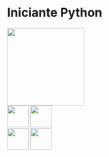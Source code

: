 <h1>Iniciante Python </h1>

<img height="180em" src="https://github-readme-stats.vercel.app/api?username=Danilosv337&show_icons=true&theme=Dark&include_all_commits=true&count_private=true"/>
<div>
<img height="50em" src="https://cdn.jsdelivr.net/gh/devicons/devicon/icons/python/python-original-wordmark.svg" />
<img height="50em" src="https://cdn.jsdelivr.net/gh/devicons/devicon/icons/html5/html5-original-wordmark.svg" />     
</div>
<div>
<img height="50em" src="https://cdn.jsdelivr.net/gh/devicons/devicon/icons/linux/linux-original.svg" />          
<img height="50em" src="https://cdn.jsdelivr.net/gh/devicons/devicon/icons/bash/bash-original.svg" />
</div>
